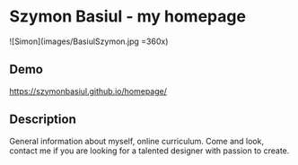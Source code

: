 # Szymon Basiul - my homepage

![Simon](images/BasiulSzymon.jpg =360x)


## Demo

https://szymonbasiul.github.io/homepage/


## Description

General information about myself, online curriculum. Come and look, contact me if you are looking for a talented designer with passion to create.
